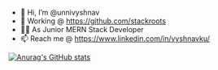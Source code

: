 - 👋 Hi, I’m @unnivyshnav
- 🏢 Working @ https://github.com/stackroots
- 👷‍♂️ As Junior MERN Stack Developer
- 📫 Reach me @ https://www.linkedin.com/in/vyshnavku/


[![Anurag's GitHub stats](https://github-readme-stats.vercel.app/api?username=unnivyshnav&count_private=true&show_icons=true&theme=radical)](https://github.com/unnivyshnav/github-readme-stats)

<!---
unnivyshnav/unnivyshnav is a ✨ special ✨ repository because its `README.md` (this file) appears on your GitHub profile.
You can click the Preview link to take a look at your changes.
--->
